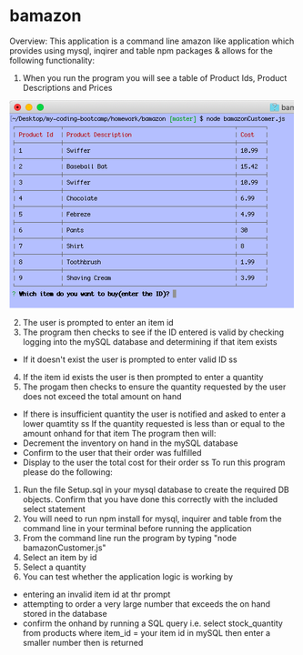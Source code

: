 # bamazon
Overview: This application is a command line amazon like application which provides using mysql, inqirer and table npm packages & allows for the following functionality:

1. When you run the program you will see a table of Product Ids, Product Descriptions and Prices

![ScreenShot](bam1.png)
      
2. The user is prompted to enter an item id
3. The program then checks to see if the ID entered is valid by checking logging into the mySQL database and determining if that item exists
 - If it doesn't exist the user is prompted to enter valid ID
ss
4. If the item id exists the user is then prompted to enter a quantity
5. The progam then checks to ensure the quantity requested by the user does not exceed the total amount on hand
- If there is insufficient quantity the user is notified and asked to enter a lower quamtity
ss
If the quantity requested is less than or equal to the amount onhand for that item  The program then will:
- Decrement the inventory on hand in the mySQL database
- Confirm to the user that their order was fulfilled
- Display to the user the total cost for their order
ss
To run this program please do the following:
1. Run the file Setup.sql in your mysql database to create the required DB objects.  Confirm that you have done this correctly with the included select statement
2. You will need to run npm install for mysql, inquirer and table from the command line in your terminal before running the application
3. From the command line run the program by typing "node bamazonCustomer.js"
4. Select an item by id
5. Select a quantity
6. You can test whether the application logic is working by
- entering an invalid item id at thr prompt
- attempting to order a very large number that exceeds the on hand stored in the database
- confirm the onhand by running a SQL query i.e. select stock_quantity from products where item_id = your item id in mySQL then enter a smaller number then is returned
